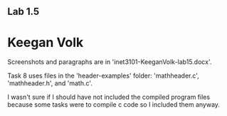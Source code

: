 ## Lab 1.5
# Keegan Volk

Screenshots and paragraphs are in 'inet3101-KeeganVolk-lab15.docx'.

Task 8 uses files in the 'header-examples' folder: 'mathheader.c', 'mathheader.h', and 'math.c'.

I wasn't sure if I should have not included the compiled program files
because some tasks were to compile c code so I included them anyway.
